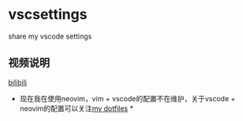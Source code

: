 # vscsettings
share my vscode settings

## 视频说明

[bilibili](https://www.bilibili.com/video/BV1HT4y1U74y/)

* 现在我在使用neovim，vim + vscode的配置不在维护，关于vscode + neovim的配置可以关注[my dotfiles](https://github.com/horaoen/dotfiles.git) *
